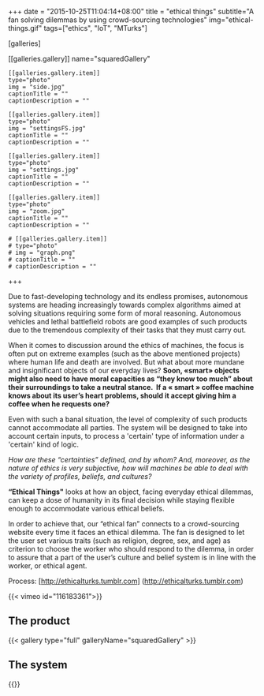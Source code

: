 +++
date = "2015-10-25T11:04:14+08:00"
title = "ethical things"
subtitle="A fan solving dilemmas by using crowd-sourcing technologies"
img="ethical-things.gif"
tags=["ethics", "IoT", "MTurks"]

  [galleries]

  [[galleries.gallery]]
    name="squaredGallery"

    [[galleries.gallery.item]]
    type="photo"
    img = "side.jpg"
    captionTitle = ""
    captionDescription = ""

    [[galleries.gallery.item]]
    type="photo"
    img = "settingsFS.jpg"
    captionTitle = ""
    captionDescription = ""

    [[galleries.gallery.item]]
    type="photo"
    img = "settings.jpg"
    captionTitle = ""
    captionDescription = ""

    [[galleries.gallery.item]]
    type="photo"
    img = "zoom.jpg"
    captionTitle = ""
    captionDescription = ""

    # [[galleries.gallery.item]]
    # type="photo"
    # img = "graph.png"
    # captionTitle = ""
    # captionDescription = ""
+++

Due to fast-developing technology and its endless promises, autonomous systems are heading increasingly towards complex algorithms aimed at solving situations requiring some form of moral reasoning. Autonomous vehicles and lethal battlefield robots are good examples of such products due to the tremendous complexity of their tasks that they must carry out.

When it comes to discussion around the ethics of machines, the focus is often put on extreme examples (such as the above mentioned projects) where human life and death are involved. But what about more mundane and insignificant objects of our everyday lives? **Soon, «smart» objects might also need to have moral capacities as “they know too much” about their surroundings to take a neutral stance.  If a « smart » coffee machine knows about its user’s heart problems, should it accept giving him a coffee when he requests one?**

Even with such a banal situation, the level of complexity of such products cannot accommodate all parties. The system will be designed to take into account certain inputs, to process a 'certain' type of information under a 'certain' kind of logic.

*How are these “certainties” defined, and by whom? And, moreover, as the nature of ethics is very subjective, how will machines be able to deal with the variety of profiles, beliefs, and cultures?*

**“Ethical Things"**  looks at how an object, facing everyday ethical dilemmas, can keep a dose of humanity in its final decision while staying flexible enough to accommodate various ethical beliefs.

In order to achieve that, our “ethical fan” connects to a crowd-sourcing website every time it faces an ethical dilemma. The fan is designed to let the user set various traits (such as religion, degree, sex, and age) as criterion to choose the worker who should respond to the dilemma, in order to assure that a part of the user’s culture and belief system is in line with the worker, or ethical agent.

Process: [http://ethicalturks.tumblr.com] (http://ethicalturks.tumblr.com)

{{< vimeo id="116183361">}}

## The product

{{< gallery type="full" galleryName="squaredGallery" >}}

## The system

{{<image img="graph.png">}}
